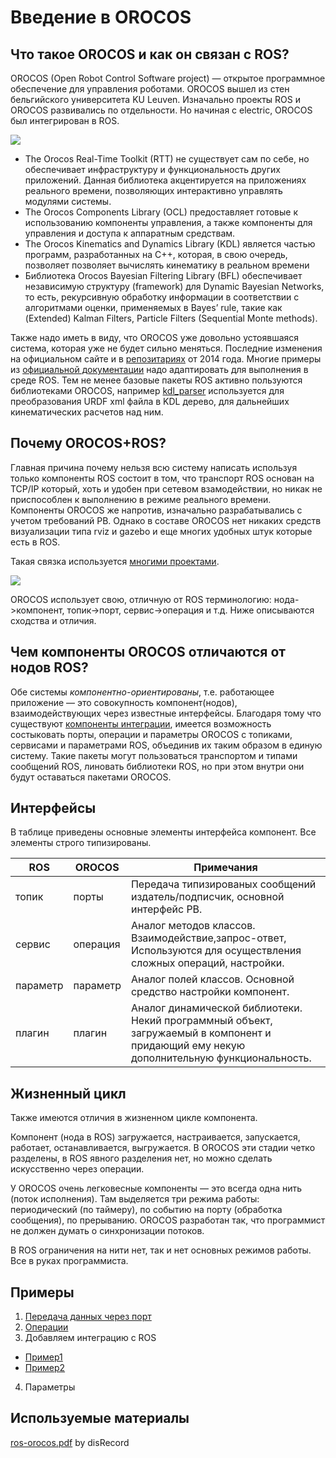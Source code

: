 # Введение в OROCOS
## Что такое OROCOS и как он связан с ROS?
OROCOS (Open Robot Control Software project) — открытое программное обеспечение для управления роботами. OROCOS вышел из стен бельгийского университета KU Leuven.
Изначально проекты ROS и OROCOS развивались по отдельности. Но начиная с electric, OROCOS был интегрирован в ROS.

![](https://cdn.everypony.ru/storage/00/12/50/2016/07/03/747095b338.jpg)

* The Orocos Real-Time Toolkit (RTT) не существует сам по себе, но обеспечивает инфраструктуру и функциональность других приложений. Данная библиотека акцентируется на приложениях реального времени, позволяющих интерактивно управлять модулями системы.
* The Orocos Components Library (OCL) предоставляет готовые к использованию компоненты управления, а также компоненты для управления и доступа к аппаратным средствам.
* The Orocos Kinematics and Dynamics Library (KDL) является частью программ, разработанных на C++, которая, в свою очередь, позволяет позволяет вычислять кинематику в реальном времени
* Библиотека Orocos Bayesian Filtering Library (BFL) обеспечивает независимую структуру (framework) для Dynamic Bayesian Networks, то есть, рекурсивную обработку информации в соответствии с алгоритмами оценки, применяемых в Bayes’ rule, такие как (Extended) Kalman Filters, Particle Filters (Sequential Monte methods).

Также надо иметь в виду, что OROCOS уже довольно устоявшаяся система, которая уже не будет сильно меняться. Последние изменения на официальном сайте и в [репозитариях](https://gitlab.mech.kuleuven.be/groups/rob-orocos) от 2014 года. Многие примеры из [официальной документации](http://www.orocos.org/stable/documentation/rtt/v2.x/doc-xml/orocos-components-manual.html) надо адаптировать для выполнения в среде ROS. Тем не менее базовые пакеты ROS активно пользуются библиотеками OROCOS, например [kdl_parser](http://wiki.ros.org/kdl_parser/Tutorials/Start%20using%20the%20KDL%20parser) используется для преобразования URDF xml файла в KDL дерево, для дальнейших кинематических расчетов над ним.

## Почему OROCOS+ROS?
Главная причина почему нельзя всю систему написать используя только компоненты ROS состоит в том, что транспорт ROS основан на TCP/IP который, хоть и удобен при сетевом взамодействии, но никак не приспособлен к выполнению в режиме реального времени. Компоненты OROCOS же напротив, изначально разрабатывались с учетом требований РВ. Однако в составе OROCOS нет никаких средств визуализации типа rviz и gazebo и еще многих удобных штук которые есть в ROS.

Такая связка используется [многими проектами](http://www.ros.org/news/2014/09/ros-running-on-iss.html).

[![](http://img.youtube.com/vi/2-RhiPUcbGo/0.jpg)](http://www.youtube.com/watch?feature=player_embedded&v=2-RhiPUcbGo)

OROCOS использует свою, отличную от ROS терминологию: нода->компонент, топик->порт, сервис->операция и т.д.
Ниже описываются сходства и отличия.

## Чем компоненты OROCOS отличаются от нодов ROS?
Обе системы *компонентно-ориентированы*, т.е. работающее приложение — это совокупность компонент(нодов), взаимодействующих через известные интерфейсы. Благодаря тому что существуют [компоненты интеграции](https://github.com/orocos/rtt_ros_integration), имеется возможность состыковать порты, операции и параметры OROCOS с топиками, сервисами и параметрами ROS, объединив их таким образом в единую систему. Такие пакеты могут пользоваться транспортом и типами сообщений ROS, линовать библиотеки ROS, но при этом внутри они будут оставаться пакетами OROCOS.

## Интерфейсы
В таблице приведены основные элементы интерфейса компонент. Все элементы строго типизированы.

| ROS      | OROCOS   | Примечания                                                                                                                                 |
|----------|----------|--------------------------------------------------------------------------------------------------------------------------------------------|
| топик    | порты    | Передача типизированых сообщений издатель/подписчик,  основной интерфейс РВ.                                                               |
| сервис   | операция | Аналог методов классов. Взаимодействие,запрос-ответ, Используются для осуществления сложных операций, настройки.                           |
| параметр | параметр | Аналог полей классов. Основной средство настройки компонент.                                                                               |
| плагин   | плагин   | Аналог динамической библиотеки. Некий программный объект,  загружаемый в компонент и придающий ему некую дополнительную  функциональность. |

## Жизненный цикл
Также имеются отличия в жизненном цикле компонента.

Компонент (нода в ROS) загружается, настраивается, запускается, работает, останавливается, выгружается.
В OROCOS эти стадии четко разделены, в ROS явного разделения нет, но можно сделать искусственно через операции.

У OROCOS очень легковесные компоненты — это всегда одна нить (поток исполнения). Там выделяется три режима работы: периодический (по таймеру), по событию на порту (обработка сообщения), по прерыванию. OROCOS разработан так, что программист не должен думать о синхронизации потоков.

В ROS ограничения на нити нет, так и нет основных режимов работы. Все в руках программиста.

## Примеры
1. [Передача данных через порт](orocos-example1)
2. [Операции](orocos-example2)
3. Добавляем интеграцию с ROS
  * [Пример1](orocos-ros-example1)
  * [Пример2](orocos-ros-example2)
4. Параметры

## Используемые материалы
[ros-orocos.pdf](ros-orocos) by disRecord